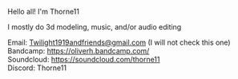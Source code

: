 Hello all! I'm Thorne11

I mostly do 3d modeling, music, and/or audio editing

  Email: Twilight1919andfriends@gmail.com  (I will not check this one)    
  Bandcamp: https://oliverh.bandcamp.com/  
  Soundcloud: https://soundcloud.com/thorne11  
  Discord: Thorne11 
